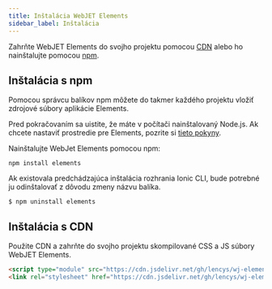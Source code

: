 ```yaml
---
title: Inštalácia WebJET Elements
sidebar_label: Inštalácia
---
```



<head>
  <title>Ako získať WebJET Elements pre svoj projekt</title>
  <meta
    name="description"
    content="Zahrňte WebJET Elements do svojho projektu pomocou CDN alebo ho nainštalujte pomocou npm."
  />
</head>

Zahrňte WebJET Elements do svojho projektu pomocou [CDN](#inštalácia-s-cdn) alebo ho nainštalujte pomocou [npm](#inštalácia-s-npm).

## Inštalácia s npm 

Pomocou správcu balíkov npm môžete do takmer každého projektu vložiť zdrojové súbory aplikácie Elements. 

Pred pokračovaním sa uistite, že máte v počítači nainštalovaný Node.js. Ak chcete nastaviť prostredie pre Elements, pozrite si [tieto pokyny](environment.md).

Nainštalujte WebJet Elements pomocou npm:

```shell
npm install elements
```

Ak existovala predchádzajúca inštalácia rozhrania Ionic CLI, bude potrebné ju odinštalovať z dôvodu zmeny názvu balíka.

```shell
$ npm uninstall elements
```

## Inštalácia s CDN

Použite CDN a zahrňte do svojho projektu skompilované CSS a JS súbory WebJET Elements.

```html
<script type="module" src="https://cdn.jsdelivr.net/gh/lencys/wj-elements@e5cdd8566b4acaad5c11040bfbb4e09e170074c9/wj-master.js"></script>
<link rel="stylesheet" href="https://cdn.jsdelivr.net/gh/lencys/wj-elements@e5cdd8566b4acaad5c11040bfbb4e09e170074c9/style.css" />
```
